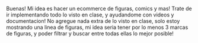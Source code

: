 Buenas!
Mi idea es hacer un ecommerce de figuras, comics y mas!
Trate de ir implementando todo lo visto en clase, y ayudandome con videos y documentacion! No agregue nada extra de lo visto en clase, solo estoy mostrando una linea de figuras, mi idea seria tener por lo menos 3 marcas de figuras, y poder filtrar y buscar entre todas ellas lo mejor posible!
